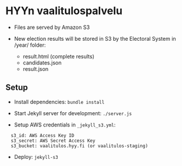 
HYYn vaalitulospalvelu
======================

- Files are served by Amazon S3

- New election results will be stored in S3 by the Electoral System in /year/ folder:
  - result.html (complete results)
  - candidates.json
  - result.json


## Setup

- Install dependencies:
  `bundle install`

- Start Jekyll server for development:
  `./server.js`

- Setup AWS credentials in `_jekyll_s3.yml`:
~~~
  s3_id: AWS Access Key ID
  s3_secret: AWS Secret Access Key
  s3_bucket: vaalitulos.hyy.fi (or vaalitulos-staging)
~~~

- Deploy:
  `jekyll-s3`
